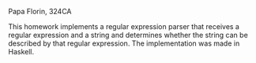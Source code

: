 Papa Florin, 324CA

This homework implements a regular expression parser that receives a regular 
expression and a string and determines whether the string can be described by
that regular expression. The implementation was made in Haskell. 